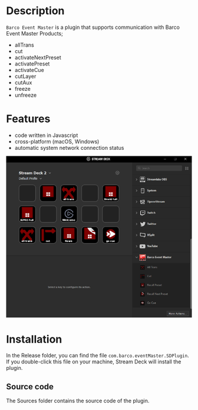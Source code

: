 
# Description

`Barco Event Master` is a plugin that supports communication with Barco Event Master Products;
- allTrans
- cut
- activateNextPreset
- activatePreset
- activateCue
- cutLayer
- cutAux
- freeze
- unfreeze


# Features

- code written in Javascript
- cross-platform (macOS, Windows)
- automatic system network connection status

![](screenshot.png)

# Installation

In the Release folder, you can find the file `com.barco.eventMaster.SDPlugin`. If you double-click this file on your machine, Stream Deck will install the plugin.


##  Source code

The Sources folder contains the source code of the plugin.
